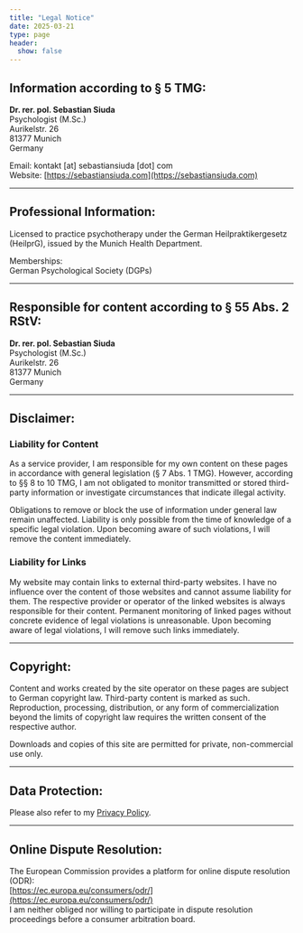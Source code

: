 ```yaml
---
title: "Legal Notice"
date: 2025-03-21
type: page
header:
  show: false
---
```


## Information according to § 5 TMG:

**Dr. rer. pol. Sebastian Siuda**  
Psychologist (M.Sc.)  
Aurikelstr. 26  
81377 Munich  
Germany

Email: kontakt [at] sebastiansiuda [dot] com  
Website: [https://sebastiansiuda.com](https://sebastiansiuda.com)

---

## Professional Information:

Licensed to practice psychotherapy under the German Heilpraktikergesetz (HeilprG), issued by the Munich Health Department.

Memberships:  
German Psychological Society (DGPs)

---

## Responsible for content according to § 55 Abs. 2 RStV:

**Dr. rer. pol. Sebastian Siuda**  
Psychologist (M.Sc.)  
Aurikelstr. 26  
81377 Munich  
Germany

---

## Disclaimer:

### Liability for Content

As a service provider, I am responsible for my own content on these pages in accordance with general legislation (§ 7 Abs. 1 TMG). However, according to §§ 8 to 10 TMG, I am not obligated to monitor transmitted or stored third-party information or investigate circumstances that indicate illegal activity.

Obligations to remove or block the use of information under general law remain unaffected. Liability is only possible from the time of knowledge of a specific legal violation. Upon becoming aware of such violations, I will remove the content immediately.

### Liability for Links

My website may contain links to external third-party websites. I have no influence over the content of those websites and cannot assume liability for them. The respective provider or operator of the linked websites is always responsible for their content. Permanent monitoring of linked pages without concrete evidence of legal violations is unreasonable. Upon becoming aware of legal violations, I will remove such links immediately.

---

## Copyright:

Content and works created by the site operator on these pages are subject to German copyright law. Third-party content is marked as such. Reproduction, processing, distribution, or any form of commercialization beyond the limits of copyright law requires the written consent of the respective author.

Downloads and copies of this site are permitted for private, non-commercial use only.

---

## Data Protection:

Please also refer to my [Privacy Policy](/datenschutz/).

---

## Online Dispute Resolution:

The European Commission provides a platform for online dispute resolution (ODR):  
[https://ec.europa.eu/consumers/odr/](https://ec.europa.eu/consumers/odr/)  
I am neither obliged nor willing to participate in dispute resolution proceedings before a consumer arbitration board.
